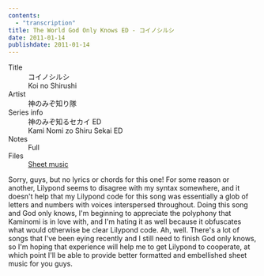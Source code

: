 ```yaml
---
contents:
  - "transcription"
title: The World God Only Knows ED - コイノシルシ
date: 2011-01-14
publishdate: 2011-01-14
---
```


<dl>
  <dt>Title</dt>
  <dd>コイノシルシ</dd>
  <dd>Koi no Shirushi</dd>

  <dt>Artist</dt>
  <dd>神のみぞ知り隊</dd>

  <dt>Series info</dt>
  <dd>神のみぞ知るセカイ ED</dd>
  <dd>Kami Nomi zo Shiru Sekai ED</dd>

  <dt>Notes</dt>
  <dd>Full</dd>

  <dt>Files</dt>
  <dd><a href="/files/sheetmusic/Koi-no-Shirushi.pdf">Sheet music</a></dd>
</dl>

Sorry, guys, but no lyrics or chords for this one!  For some reason or
another, Lilypond seems to disagree with my syntax somewhere, and it
doesn't help that my Lilypond code for this song was essentially a glob
of letters and numbers with voices interspersed throughout.  Doing this
song and God only knows, I'm beginning to appreciate the polyphony that
Kaminomi is in love with, and I'm hating it as well because it
obfuscates what would otherwise be clear Lilypond code.  Ah, well.
There's a lot of songs that I've been eying recently and I still need to
finish God only knows, so I'm hoping that experience will help me to get
Lilypond to cooperate, at which point I'll be able to provide better
formatted and embellished sheet music for you guys.

